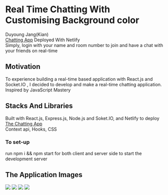 # Real Time Chatting With Customising Background color
Duyoung Jang(Kian)</br>
[Chatting App](https://youthful-hermann-322802.netlify.com) Deployed With Netlify</br>
Simply, login with your name and room number to join and have a chat with your friends on real-time

## Motivation
<p> To experience building a real-time based application with React.js and Socket.IO , I decided to develop and make a real-time chatting application. Inspired by JavaScript Mastery</p>

## Stacks And Libraries
Built with React.js, Express.js, Node.js and Soket.IO, and Netlify to deploy [The Chatting App](https://youthful-hermann-322802.netlify.com) </br>
Context api, Hooks, CSS
### To set-up
run npm i && npm start for both client and server side to start the development server

## The Application Images
<img src="https://user-images.githubusercontent.com/54985943/113588523-3a607880-966b-11eb-8149-645e8cd652aa.png" />
<img src="https://user-images.githubusercontent.com/54985943/113584572-05055c00-9666-11eb-8eda-33f637cc7aa4.png" />
<img src="https://user-images.githubusercontent.com/54985943/113584565-03d42f00-9666-11eb-800a-44ccf39942de.png" />
<img src="https://user-images.githubusercontent.com/54985943/113584575-059df280-9666-11eb-828a-33a1c2a2bd5d.png" />

